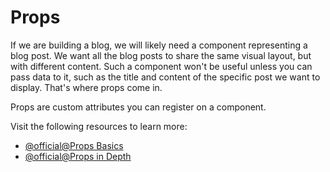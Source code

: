 # Props

If we are building a blog, we will likely need a component representing a blog post. We want all the blog posts to share the same visual layout, but with different content. Such a component won't be useful unless you can pass data to it, such as the title and content of the specific post we want to display. That's where props come in.

Props are custom attributes you can register on a component.

Visit the following resources to learn more:

- [@official@Props Basics](https://vuejs.org/guide/essentials/component-basics.html#passing-props)
- [@official@Props in Depth](https://vuejs.org/guide/components/props.html)
